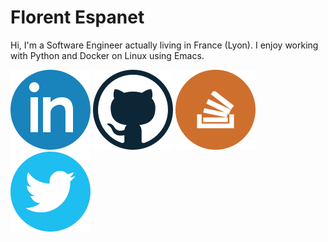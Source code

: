 # Florent Espanet

Hi, I'm a Software Engineer actually living in France (Lyon). I enjoy working with Python and Docker on Linux using Emacs.

![Linkedin Logo](icons/linkedin.png) ![Github Logo](icons/github.png) ![StackOverflow Logo](icons/stackoverflow.png) ![Twitter Logo](icons/twitter.png)
